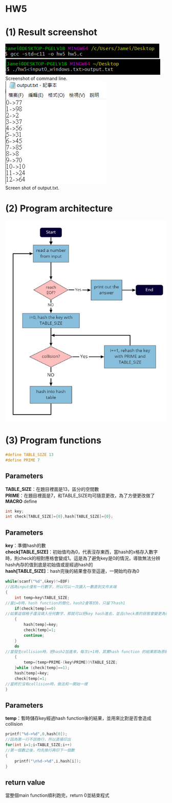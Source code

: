 # HW5
# (1) Result screenshot
![image0](https://github.com/auyu0408/DS/blob/main/HW5/screenshot.png)  
![image1](https://github.com/auyu0408/DS/blob/main/HW5/screenshot2.png)  
Screenshot of command line.  
![image2](https://github.com/auyu0408/DS/blob/main/HW5/screenshot3.png)  
Screen shot of output.txt.  
# (2) Program architecture
![image3](https://github.com/auyu0408/DS/blob/main/HW5/image.png)  
# (3) Program functions
 ```c  
#define TABLE_SIZE 13
#define PRIME 7
``` 
## **Parameters**  
**TABLE_SIZE**：在題目裡面是13，區分的空間數  
**PRIME**：在題目裡面是7，和TABLE_SIZE均可隨意更改，為了方便更改做了**MACRO**   define  
``` C
int key;
int check[TABLE_SIZE]={0},hash[TABLE_SIZE]={0};
``` 
## **Parameters**  
**key**：準備hash的數  
**check[TABLE_SIZE]**：初始值均為0，代表沒存東西，當hash的x格存入數字時，則check的相對應格會變成1。這是為了避免key是0的情況，導致無法分辨hash內存的值到底是初始值或是經過hash的  
**hash[TABLE_SIZE]**：hash完後的結果會存至這邊，一開始均存為0  
``` C
while(scanf("%d",&key)!=EOF)
//因為input僅有一行數字，所以可以一次讀入一數直到文件末端
{
    int temp=key%TABLE_SIZE;
//當i=0時，hash function的簡化，hash2會等於0，只留下hash1
    if(check[temp]==0)
//如果這個格子還沒填入任何數字，那就可以把key hash進去，並且check表的狀態會變更為已經存入數字，然後直接到一開始讀入下一個數字
    {
        hash[temp]=key;
        check[temp]=1;
        continue;
    }
    do
//當發生collision時，把hash2加進來，每次i+1時，其實hash function 的結果即為原結果加上PRIME-(key%PRIME)，最後mod TABLE_SIZE是當它超過TABLE_SIZE拾取其餘數即可。而當check表內已經存過數字的話，代表i要再+1
    {
        temp=(temp+PRIME-(key%PRIME))%TABLE_SIZE;
    }while (check[temp]==1);
    hash[temp]=key;
    check[temp]=1;
//當終於沒有collision時，做法和一開始一樣
}
``` 
## **Parameters**
**temp**：暫時儲存key經過hash function後的結果，並用來比對是否會造成collision  
``` C
printf("%d->%d",0,hash[0]);
//因為第一行不該換行，所以直接印出
for(int i=1;i<TABLE_SIZE;i++)
//第一個數之後，均先換行再印下一個數
{
    printf("\n%d->%d",i,hash[i]);
}
``` 
## **return value**
當整個main function順利跑完，return 0並結束程式